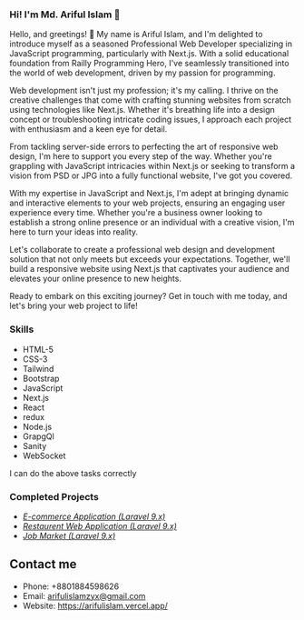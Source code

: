 ### Hi! I'm Md. Ariful Islam 👋
Hello, and greetings! 🌟 My name is Ariful Islam, and I'm delighted to introduce myself as a seasoned Professional Web Developer specializing in JavaScript programming, particularly with Next.js. With a solid educational foundation from Railly Programming Hero, I've seamlessly transitioned into the world of web development, driven by my passion for programming.

Web development isn't just my profession; it's my calling. I thrive on the creative challenges that come with crafting stunning websites from scratch using technologies like Next.js. Whether it's breathing life into a design concept or troubleshooting intricate coding issues, I approach each project with enthusiasm and a keen eye for detail.

From tackling server-side errors to perfecting the art of responsive web design, I'm here to support you every step of the way. Whether you're grappling with JavaScript intricacies within Next.js or seeking to transform a vision from PSD or JPG into a fully functional website, I've got you covered.

With my expertise in JavaScript and Next.js, I'm adept at bringing dynamic and interactive elements to your web projects, ensuring an engaging user experience every time. Whether you're a business owner looking to establish a strong online presence or an individual with a creative vision, I'm here to turn your ideas into reality.

Let's collaborate to create a professional web design and development solution that not only meets but exceeds your expectations. Together, we'll build a responsive website using Next.js that captivates your audience and elevates your online presence to new heights.

Ready to embark on this exciting journey? Get in touch with me today, and let's bring your web project to life!


### Skills
- HTML-5
- CSS-3
- Tailwind
- Bootstrap
- JavaScript
- Next.js
- React
- redux
- Node.js
- GrapgQl
- Sanity
- WebSocket

I can do the above tasks correctly

### Completed Projects

- *[E-commerce Application (Laravel 9.x)](https://mitnog.vercel.app/)*
- *[Restaurent Web Application (Laravel 9.x)](https://https://restaurent-next.vercel.app//)*
- *[Job Market (Laravel 9.x)](https://https://skbjobmarket.com//)*


## Contact me
- Phone: +8801884598626
- Email: arifulislamzyx@gmail.com
- Website: https://arifulislam.vercel.app/
